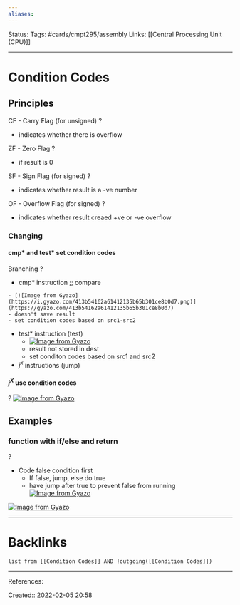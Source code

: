 ```yaml
---
aliases:
---
```

Status:
Tags: #cards/cmpt295/assembly
Links: [[Central Processing Unit (CPU)]]
___

# Condition Codes

## Principles
CF - Carry Flag (for unsigned)
?
- indicates whether there is overflow
<!--SR:!2022-04-11,25,150-->

ZF - Zero Flag
?
- if result is 0
<!--SR:!2022-04-03,17,130-->

SF - Sign Flag (for signed)
?
- indicates whether result is a -ve number
<!--SR:!2022-04-10,24,150-->

OF - Overflow Flag (for signed)
?
- indicates whether result creaed +ve or -ve overflow
<!--SR:!2022-04-03,17,130-->

### Changing

#### cmp\* and test\* set condition codes
Branching
?
- cmp\* instruction ;; compare
<!--SR:!2022-04-08,22,130-->
	- [![Image from Gyazo](https://i.gyazo.com/413b54162a61412135b65b301ce8b0d7.png)](https://gyazo.com/413b54162a61412135b65b301ce8b0d7)
	- doesn't save result
	- set condition codes based on src1-src2
- test\* instruction (test)
	- [![Image from Gyazo](https://i.gyazo.com/37cd75fb6e458869579446e3aa15814e.png)](https://gyazo.com/37cd75fb6e458869579446e3aa15814e)
	- result not stored in dest
	- set conditon codes based on src1 and src2
- $j^x$ instructions (jump)

#### $j^X$ use condition codes
?
[![Image from Gyazo](https://i.gyazo.com/6d49698402b09fdfd297aff6841470d2.png)](https://gyazo.com/6d49698402b09fdfd297aff6841470d2)
<!--SR:!2022-04-09,23,130-->

## Examples

### function with if/else and return
?
- Code false condition first
	- If false, jump, else do true
	- have jump after true to prevent false from running
[![Image from Gyazo](https://i.gyazo.com/f8cad5e2621570fe9960163a35017e0e.png)](https://gyazo.com/f8cad5e2621570fe9960163a35017e0e)
<!--SR:!2022-03-25,4,130-->

[![Image from Gyazo](https://i.gyazo.com/280880499cf36597cea01a22fd9feb86.png)](https://gyazo.com/280880499cf36597cea01a22fd9feb86)
___

# Backlinks
```dataview
list from [[Condition Codes]] AND !outgoing([[Condition Codes]])
```
___
References:

Created:: 2022-02-05 20:58
